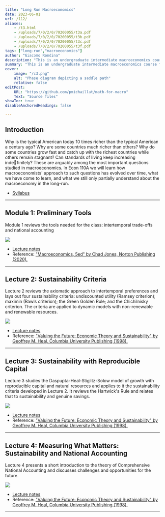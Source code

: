 ```yaml
---
title: "Long Run Macroeconomics"  
date: 2023-06-01
url: /112/
aliases:
    - /t3.html
    - /uploads/7/0/2/0/70200055/t3a.pdf
    - /uploads/7/0/2/0/70200055/t3b.pdf
    - /uploads/7/0/2/0/70200055/t3c.pdf
    - /uploads/7/0/2/0/70200055/t3f.pdf
tags: ["long-run","macroeconomics"]
author: "Giacomo Rondina"
description: "This is an undergraduate intermediate macroeconomics course focusing on long-run issues." 
summary: "This is an undergraduate intermediate macroeconomics course focusing on long-run macroeconomic issues." 
cover:
    image: "/c3.png"
    alt: "Phase diagram depicting a saddle path"
    relative: false
editPost:
    URL: "https://github.com/pmichaillat/math-for-macro"
    Text: "Source files"
showToc: true
disableAnchoredHeadings: false

---
```


## Introduction

Why is the typical American today 10 times richer than the typical American a century ago? Why
are some countries much richer than others? Why do some countries grow fast and catch up with the
richest countries while others remain stagnant? Can standards of living keep increasing indefinitely?
These are arguably among the most important questions studied in macroeconomics. In Econ 110A
we will learn how macroeconomists' approach to such questions has evolved over time, what we have
come to learn, and what we still only partially understand about the macroeconomy in the long-run.

+ [Syllabus](/static/syllabus_110A.pdf)
  
---

## Module 1: Preliminary Tools

Module 1 reviews the tools needed for the class: intertemporal trade-offs and national accounting

![](/static/uss_l1_pic.png)
+ [Lecture notes](/static/uss_l1.pdf)
+ Reference: ["Macroeconomics, 5ed" by Chad Jones, Norton Publishing (2020).](https://wwnorton.com/books/9780393417326)

---

## Lecture 2: Sustainability Criteria

Lecture 2 reviews the axiomatic approach to intertemporal preferences and lays out four sustainability criteria: undiscounted utility (Ramsey criterion); maximin (Rawls criterion); the Green Golden Rule; and the Chichilnisky criterion. The criteria are applied to dynamic models with non-renewable and renewable resources.

![](/static/uss_l2_pic.png)
+ [Lecture notes](/static/uss_l2.pdf)
+ Reference: ["Valuing the Future: Economic Theory and Sustainability" by Geoffrey M. Heal, Columbia University Publishing (1998).](http://cup.columbia.edu/book/valuing-the-future/9780231113076)

---

## Lecture 3: Sustainability with Reproducible Capital

Lecture 3 studies the Daspupta-Heal-Stiglitz-Solow model of growth with reproducible capital and natural resources and applies to it the sustainability criteria developed in Lecture 2. It reviews the Hartwick's Rule
and relates that to sustainability and genuine savings.

![](/static/uss_l3_pic.png)
+ [Lecture notes](/static/uss_l3.pdf)
+ Reference: ["Valuing the Future: Economic Theory and Sustainability" by Geoffrey M. Heal, Columbia University Publishing (1998).](http://cup.columbia.edu/book/valuing-the-future/9780231113076)

---

## Lecture 4: Measuring What Matters: Sustainability and National Accounting

Lecture 4 presents a short introduction to the theory of Comprehensive National Accounting and discusses challenges and opportunities for the future. 

![](/static/uss_l4_pic.png)
+ [Lecture notes](/static/uss_l4.pdf)
+ Reference: ["Valuing the Future: Economic Theory and Sustainability" by Geoffrey M. Heal, Columbia University Publishing (1998).](http://cup.columbia.edu/book/valuing-the-future/9780231113076)

---

